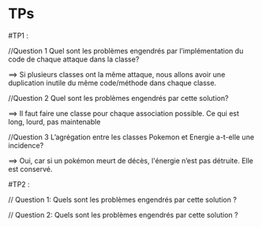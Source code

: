 # TPs

#TP1 :


//Question 1
Quel sont les problèmes engendrés par l’implémentation du code de chaque attaque dans la classe?

==> Si plusieurs classes ont la même attaque, nous allons avoir une duplication inutile du même code/méthode dans chaque classe.


//Question 2
Quel sont les problèmes engendrés par cette solution?

==> Il faut faire une classe pour chaque association possible. Ce qui est long, lourd, pas maintenable

//Question 3
L’agrégation entre les classes Pokemon et Energie a-t-elle une incidence?

==> Oui, car si un pokémon meurt de décès, l'énergie n’est pas détruite. Elle est conservé.


#TP2 :

// Question 1: Quels sont les problèmes engendrés par cette solution ?

// Question 2: Quels sont les problèmes engendrés par cette solution ?
